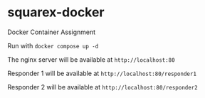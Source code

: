# squarex-docker
Docker Container Assignment

Run with `docker compose up -d`

The nginx server will be available at `http://localhost:80`

Responder 1 will be available at `http://localhost:80/responder1`

Responder 2 will be available at `http://localhost:80/responder2`

